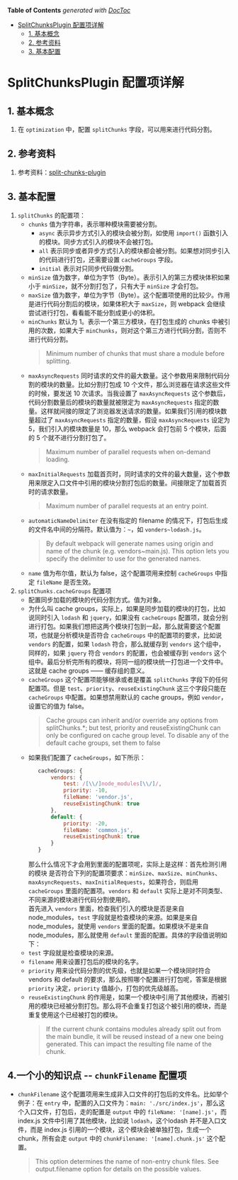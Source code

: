 <!-- START doctoc generated TOC please keep comment here to allow auto update -->
<!-- DON'T EDIT THIS SECTION, INSTEAD RE-RUN doctoc TO UPDATE -->
**Table of Contents**  *generated with [DocToc](https://github.com/thlorenz/doctoc)*

- [SplitChunksPlugin 配置项详解](#splitchunksplugin-%E9%85%8D%E7%BD%AE%E9%A1%B9%E8%AF%A6%E8%A7%A3)
  - [1. 基本概念](#1-%E5%9F%BA%E6%9C%AC%E6%A6%82%E5%BF%B5)
  - [2. 参考资料](#2-%E5%8F%82%E8%80%83%E8%B5%84%E6%96%99)
  - [3. 基本配置](#3-%E5%9F%BA%E6%9C%AC%E9%85%8D%E7%BD%AE)

<!-- END doctoc generated TOC please keep comment here to allow auto update -->

# SplitChunksPlugin 配置项详解

## 1. 基本概念

1. 在 `optimization` 中，配置 `splitChunks` 字段，可以用来进行代码分割。

## 2. 参考资料

1. 参考资料：[split-chunks-plugin](https://webpack.js.org/plugins/split-chunks-plugin/)

## 3. 基本配置

1. `splitChunks` 的配置项：
   - `chunks` 值为字符串，表示哪种模块需要被分割。
     - `async` 表示异步方式引入的模块会被分割，如使用 `import()` 函数引入的模块。同步方式引入的模块不会被打包。
     - `all` 表示同步或者异步方式引入的模块都会被分割。如果想对同步引入的代码进行打包，还需要设置 `cacheGroups` 字段。
     - `initial` 表示对只同步代码做分割。
   - `minSize` 值为数字，单位为字节（Byte）。表示引入的第三方模块体积如果小于 `minSize`，就不分割打包了，只有大于 `minSize` 才会打包。
   - `maxSize` 值为数字，单位为字节（Byte）。这个配置项使用的比较少。作用是进行代码分割后的模块，如果体积大于 `maxSize`，则 webpack 会继续尝试进行打包，看看能不能分割成更小的体积。
   - `minChunks` 默认为 1。表示一个第三方模块，在打包生成的 chunks 中被引用的次数，如果大于 `minChunks`，则对这个第三方进行代码分割，否则不进行代码分割。
     > Minimum number of chunks that must share a module before splitting.
   - `maxAsyncRequests` 同时请求的文件的最大数量。这个参数用来限制代码分割的模块的数量。比如分割打包成 10 个文件，那么浏览器在请求这些文件的时候，要发送 10 次请求。当我设置了 `maxAsyncRequests` 这个参数后，代码分割数量后的模块的数量就被限定为 `maxAsyncRequests` 指定的数量。这样就间接的限定了浏览器发送请求的数量。如果我们引用的模块数量超过了 `maxAsyncRequests` 指定的数量，假设 `maxAsyncRequests` 设定为 5，我们引入的模块数量是 10，那么 webpack 会打包前 5 个模块，后面的 5 个就不进行分割打包了。
     > Maximum number of parallel requests when on-demand loading.
   - `maxInitialRequests` 加载首页时，同时请求的文件的最大数量，这个参数用来限定入口文件中引用的模块分割打包后的数量。间接限定了加载首页时的请求数量。
     > Maximum number of parallel requests at an entry point.
   - `automaticNameDelimiter` 在没有指定的 filename 的情况下，打包后生成的文件名中间的分隔符。默认值为：`~`，如 `vonders~lodash.js`。
     > By default webpack will generate names using origin and name of the chunk (e.g. vendors~main.js). This option lets you specify the delimiter to use for the generated names.
   - `name` 值为布尔值，默认为 false，这个配置项用来控制 `cacheGroups` 中指定 `fileName` 是否生效。
2. `splitChunks.cacheGroups` 配置项 
    - 配置同步加载的模块的代码分割方式。值为对象。
    - 为什么叫 cache groups，实际上，如果是同步加载的模块的打包，比如说同时引入 `lodash` 和 `jquery`，如果没有 `cacheGroups` 配置项，就会分别进行打包。如果我们想把这两个模块打包到一起，那么就需要这个配置项，也就是分析模块是否符合 `cacheGroups` 中的配置项的要求，比如说 `vendors` 的配置，如果 `lodash` 符合，那么就缓存到 `vendors` 这个组中，同样的，如果 `jquery` 符合 `vendors` 的配置，也会被缓存到 `vendors` 这个组中。最后分析完所有的模块，将同一组的模块统一打包进一个文件中。这就是 cache groups —— 缓存组的意义。  
    - `cacheGroups` 这个配置项能够继承或者是覆盖 `splitChunks` 字段下的任何配置项。但是 `test`、`priority`、`reuseExistingChunk` 这三个字段只能在 `cacheGroups` 中配置。如果想禁用默认的 cache groups，例如 `vendor`，设置它的值为 false。
       > Cache groups can inherit and/or override any options from splitChunks.*; but test, priority and reuseExistingChunk can only be configured on cache group level. To disable any of the default cache groups, set them to false
    - 如果我们配置了 `cacheGroups`，如下所示：
       ```javascript
          cacheGroups: {
              vendors: {
                  test: /[\\/]node_modules[\\/]/,
                  priority: -10,
                  fileName: 'vendor.js',
                  reuseExistingChunk: true
              },
              default: {
                  priority: -20,
                  fileName: 'common.js',
                  reuseExistingChunk: true
              }
          }
       ```
       那么什么情况下才会用到里面的配置项呢，实际上是这样：首先检测引用的模块 是否符合下列的配置项要求：`minSize`、`maxSize`、`minChunks`、`maxAsyncRequests`、`maxInitialRequests`，如果符合，则启用 `cacheGroups` 里面的配置项。`vendors` 和 `default` 实际上是对不同类型、不同来源的模块进行代码分割使用的。  
       首先进入 `vendors` 里面，检查我们引入的模块是否是来自 node_modules，`test` 字段就是检查模块的来源。如果是来自 node_modules，就使用 `vendors` 里面的配置。如果模块不是来自 node_modules，那么就使用 `default` 里面的配置。具体的字段值说明如下：
    - `test` 字段就是检查模块的来源。
    - `filename` 用来设置打包后的模块的名字。
    - `priority` 用来设代码分割的优先级，也就是如果一个模块同时符合 vendors 和 default 的要求，那么按照哪个配置进行打包呢，答案是根据 `priority` 决定，`priority` 值越小，打包的优先级越高。
    - `reuseExistingChunk` 的作用是，如果一个模块中引用了其他模块，而被引用的模块已经被分割打包。那么将不会重复打包这个被引用的模块，而是重复使用这个已经被打包的模块。
       > If the current chunk contains modules already split out from the main bundle, it will be reused instead of a new one being generated. This can impact the resulting file name of the chunk.

## 4.一个小的知识点 -- `chunkFilename`  配置项

- `chunkFilename` 这个配置项用来生成非入口文件的打包后的文件名。比如举个例子：在 `entry` 中，配置的入口文件为：`main: './src/index.js'`，那么这个入口文件，打包后，走的配置是 `output` 中的 `fileName: '[name].js'`，而 index.js 文件中引用了其他模块，比如说 `lodash`，这个lodash 并不是入口文件，而是 index.js 引用的一个模块，这个模块会被单独打包，生成一个 chunk，所有会走 `output` 中的 `chunkFilename: '[name].chunk.js'` 这个配置。
   > This option determines the name of non-entry chunk files. See output.filename option for details on the possible values.